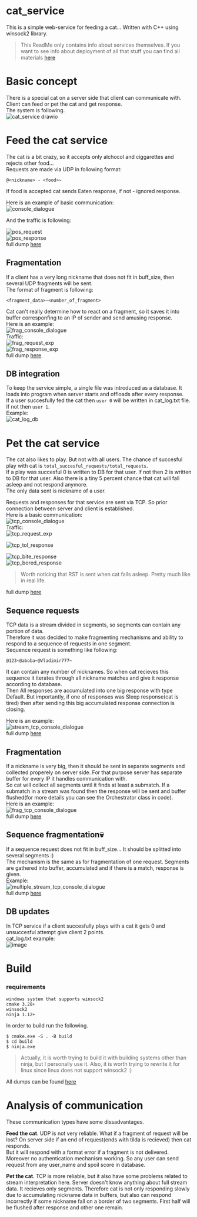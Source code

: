 # cat_service
This is a simple web-service for feeding a cat... Written with C++ using winsock2 library.  

> This ReadMe only contains info about services themselves. If you want to see info about deployment of all that stuff you can find all materials [here](https://disk.yandex.ru/d/dw5h19AettxfNw)  
  
# Basic concept  

There is a special cat on a server side that client can communicate with.  
Client can feed or pet the cat and get response.  
The system is following.  
![cat_service drawio](https://github.com/user-attachments/assets/e1e18a75-7ee1-4ed9-8c9d-6212142aa97f)  

# Feed the cat service  

The cat is a bit crazy, so it accepts only alchocol and ciggarettes and rejects other food...  
Requests are made via UDP in following format: 
```
@<nickname> - <food>~
```
If food is accepted cat sends Eaten response, if not - ignored response.  
  
Here is an example of basic communication:  
![console_dialogue](https://github.com/user-attachments/assets/16d42f85-7874-4702-aa9a-9fdec75dc2fb)  
  
And the traffic is following:  
  
![pos_request](https://github.com/user-attachments/assets/c8d02cea-da5e-4094-bf90-6ccbb46bdfc5)  
![pos_response](https://github.com/user-attachments/assets/bbd13e7c-f011-4b5f-bff7-e679e40825ac)  
full dump [here](https://disk.yandex.ru/d/GVCHHr0cq9z_Rw)  

## Fragmentation  
If a client has a very long nickname that does not fit in buff_size, then several UDP fragments will be sent.  
The format of fragment is following:  
```
<fragment_data>~<number_of_fragment>
```
Cat can't really determine how to react on a fragment, so it saves it into buffer corresponfing to an IP of sender and send amusing response.  
Here is an example:  
![frag_console_dialogue](https://github.com/user-attachments/assets/f12ea73c-9017-47ae-8aa9-f039f79e405e)  
Traffic:  
![frag_request_exp](https://github.com/user-attachments/assets/d39549e3-0534-434f-9c22-50c70c3dfd95)  
![frag_response_exp](https://github.com/user-attachments/assets/61c00a36-f11f-48f5-a364-9af071e17e8b)  
full dump [here](https://disk.yandex.ru/d/S98YmRUaVea2fw)  
  
## DB integration  
To keep the service simple, a single file was introduced as a database.  It loads into program when server starts and offloads after every response.  
If a user succesfully fed the cat then ``` user 0 ``` will be written in cat_log.txt file. If not then ``` user 1 ```.  
Example:  
![cat_log_db](https://github.com/user-attachments/assets/9da1f5fc-2d06-4caa-bca7-a575dc7a1d2f)  

# Pet the cat service  

The cat also likes to play. But not with all users. The chance of succesful play with cat is ```total_succesful_requests/total_requests```.  
If a play was succesful 0 is written to DB for that user. If not then 2 is written to DB for that user. Also there is a tiny 5 percent chance that cat will fall asleep and not respond anymore.  
The only data sent is nickname of a user.  

Requests and responses for that service are sent via TCP. So prior connection between server and client is established.  
Here is a basic communication:  
![tcp_console_dialogue](https://github.com/user-attachments/assets/9aea538d-b4f4-4e5a-86b2-f6196d3c6ea2)  
Traffic:  
![tcp_request_exp](https://github.com/user-attachments/assets/ea4b5a06-f24d-452e-afc3-a5fabda84967)  

![tcp_tol_response](https://github.com/user-attachments/assets/af532c74-b1ac-4a9f-ac93-2753f4cc30d3)  

![tcp_bite_response](https://github.com/user-attachments/assets/a66f5bc5-d24e-4e12-9e93-abe4631c9a86)  
![tcp_bored_response](https://github.com/user-attachments/assets/ab0da28f-1ec1-4920-8754-e1b9066b4371)  
> Worth noticing that RST is sent when cat falls asleep. Pretty much like in real life.
  
full dump [here](https://disk.yandex.ru/d/Upa0I-zkK_oGEw)  

## Sequence requests  
TCP data is a stream divided in segments, so segments can contain any portion of data.  
Therefore it was decided to make fragmenting mechanisms and ability to respond to a sequence of requests in one segment.  
Sequence request is something like following:  
```
@123~@aboba~@Vladimir777~
```
It can contain any number of nicknames.  So when cat recieves this sequence it iterates through all nickname matches and give it response according to database.  
Then All responses are accumulated into one big response with type Default.  But importantly, if one of responses was Sleep response(cat is tired) then after sending this big accumulated response connection is closing.  

Here is an example:  
![stream_tcp_console_dialogue](https://github.com/user-attachments/assets/05c572f3-fa8c-4799-a54a-453aa352277c)  
full dump [here](https://disk.yandex.ru/d/bjWgIqtEBRvlkw)  

## Fragmentation  
If a nickname is very big, then it should be sent in separate segments and collected properely on server side. For that purpose server has separate buffer for every IP it handles communication with.  
So cat will collect all segments until it finds at least a submatch. If a submatch in a stream was found then the response will be sent and buffer flushed(for more details you can see the Orchestrator class in code).  
Here is an example:  
![frag_tcp_console_dialogue](https://github.com/user-attachments/assets/6df49dcc-8483-4e54-8dc4-ae9a1af16835)  
full dump [here](https://disk.yandex.ru/d/DbntEKClPwxVqQ)  

## Sequence fragmentation💀  
If a sequence request does not fit in buff_size... It should be splitted into several segments :)  
The mechanism is the same as for fragmentation of one request. Segments are gathered into buffer, accumulated and if there is a match, response is given.  
Example:  
![multiple_stream_tcp_console_dialogue](https://github.com/user-attachments/assets/dfebc654-6dfc-4e44-a4b2-0eaf84cbd6d6)  
full dump [here](https://disk.yandex.ru/d/48Jgu_moeIcp8w)  

## DB updates  
In TCP service if a client succesfully plays with a cat it gets 0 and unsuccesful attempt give client 2 points.  
cat_log.txt example:  
![image](https://github.com/user-attachments/assets/9bee0ff6-a239-4918-a780-d53e224e316d)  

# Build  
### requirements  
```
windows system that supports winsock2  
cmake 3.28+  
winsock2  
ninja 1.12+
```
In order to build run the following.  
```
$ cmake.exe -S . -B build
$ cd build
$ ninja.exe
```
> Actually, it is worth trying to build it with building systems other than ninja, but I personally use it.
> Also, it is worth trying to rewrite it for linux since linux does not support winsock2 :)
  
All dumps can be found [here](https://disk.yandex.ru/d/KM6fBp7XFxZS0Q)

# Analysis of communication  
These communication types have some dissadvantages. 

**Feed the cat**. UDP is not very reliable. What if a fragment of request will be lost? On server side if an end of request(ends with tilda is recieved) then cat responds.  
But it will respond with a format error if a fragment is not delivered. Moreover no authentication mechanism working. So any user can send request from any user_name and spoil score in database.  

**Pet the cat**. TCP is more reliable, but it also have some problems related to stream interpretation here. Server doesn't know anything about full stream data. It recieves only segments. Therefore cat is not only responding slowly due to accumulating nickname data in buffers, but also can respond incorrectly if some nickname fall on a border of two segments. First half will be flushed after response and other one remain.  






